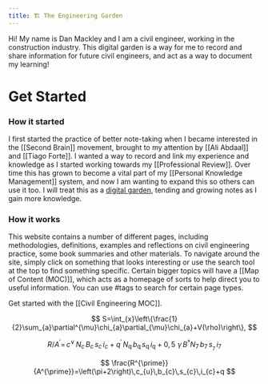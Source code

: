 ```yaml
---
title: 🏗 The Engineering Garden
---
```


Hi! My name is Dan Mackley and I am a civil engineer, working in the construction industry. This digital garden is a way for me to record and share information for future civil engineers, and act as a way to document my learning!

# Get Started
### How it started
I first started the practice of better note-taking when I became interested in the [[Second Brain]] movement, brought to my attention by [[Ali Abdaal]] and [[Tiago Forte]]. I wanted a way to record and link my experience and knowledge as I started working towards my [[Professional Review]]. Over time this has grown to become a vital part of my [[Personal Knowledge Management]] system, and now I am wanting to expand this so others can use it too. I will treat this as a [digital garden](https://jzhao.xyz/posts/digital-gardening/), tending and growing notes as I gain more knowledge.

### How it works
This website contains a number of different pages, including methodologies, definitions, examples and reflections on civil engineering practice, some book summaries and other materials. 
To navigate around the site, simply click on something that looks interesting or use the search tool at the top to find something specific. 
Certain bigger topics will have a [[Map of Content (MOC)]], which acts as a homepage of sorts to help direct you to useful information. You can use #tags to search for certain page types.

Get started with the [[Civil Engineering MOC]].



$$ S=\int_{x}\left\{\frac{1}{2}\sum_{a}\partial^{\mu}\chi_{a}\partial_{\mu}\chi_{a}+V(\rho)\right\}, $$

$$ R/A^{\prime}=\,c^{\vee}\,N_{c}\,B_{c}\,s_{c}\,i_{c}+q^{\prime}\,N_{\mathrm{q}}\,b_{\mathrm{q}}\,s_{\mathrm{q}}\,i_{\mathrm{q}}+0,5\,\,\gamma\,B^{\dagger}N_{7}\,b_{7}\,s_{_{7}}\,i_{7} $$

$$ \frac{R^{\prime}}{A^{\prime}}=\left(\pi+2\right)\,c_{u}\,b_{c}\,s_{c}\,i_{c}+q $$
